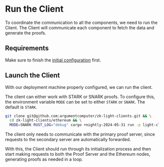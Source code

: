 # Run the Client

To coordinate the communication to all the components, we need to run the Client. The Client will communicate each
component to fetch the data and generate the proofs.

## Requirements

Make sure to finish the [initial configuration](./configuration.md) first.

## Launch the Client

With our deployment machine properly configured, we can run the client.

The client can either work with STARK or SNARK proofs. To configure this, the 
environment variable `MODE` can be set to either `STARK` or `SNARK`. The default is `STARK`.

```bash
git clone git@github.com:argumentcomputer/zk-light-clients.git && \
  cd zk-light-clients/ethereum && \
  MODE=SNARK RUST_LOG="debug" cargo +nightly-2024-05-31 run -p light-client --release --bin client -- -c <CHECKPOINT_PROVIDER_ADDRESS> -b <BEACON_NODE_ADDRESS> -p <PROOF_SERVER_ADDRESS> -r <RPC_PROVIDER_ADDRESS>
```

The client only needs to communicate with the primary proof server, since requests to the secondary server are automatically forwarded.

With this, the Client should run through its initialization process and then start making requests to both the Proof Server and
the Ethereum nodes, generating proofs as needed in a loop.
